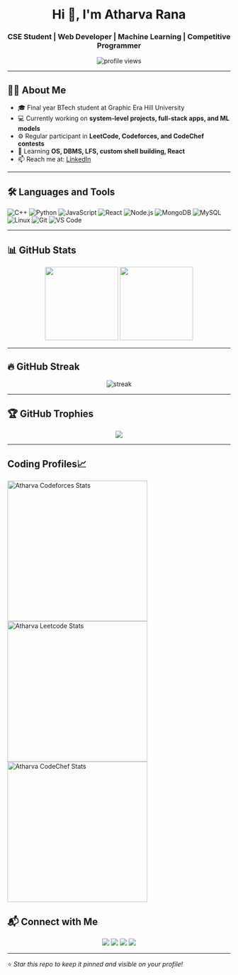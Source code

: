 <h1 align="center">Hi 👋, I'm Atharva Rana</h1>
<h3 align="center">CSE Student | Web Developer | Machine Learning | Competitive Programmer</h3>

<p align="center">
  <img src="https://komarev.com/ghpvc/?username=alpha4atharva&label=Profile%20views&color=0e75b6&style=flat" alt="profile views"/>
</p>

---

## 🧑‍💻 About Me

- 🎓 Final year BTech student at Graphic Era Hill University  
- 💻 Currently working on **system-level projects, full-stack apps, and ML models**  
- ⚙️ Regular participant in **LeetCode, Codeforces, and CodeChef contests**  
- 🌱 Learning **OS, DBMS, LFS, custom shell building, React**  
- 📫 Reach me at: [LinkedIn](https://linkedin.com/in/alpha4atharva)

---

## 🛠️ Languages and Tools

![C++](https://img.shields.io/badge/C++-00599C?style=flat&logo=c%2B%2B&logoColor=white)
![Python](https://img.shields.io/badge/Python-3776AB?style=flat&logo=python&logoColor=white)
![JavaScript](https://img.shields.io/badge/JavaScript-F7DF1E?style=flat&logo=javascript&logoColor=black)
![React](https://img.shields.io/badge/React-20232A?style=flat&logo=react&logoColor=61DAFB)
![Node.js](https://img.shields.io/badge/Node.js-339933?style=flat&logo=node.js&logoColor=white)
![MongoDB](https://img.shields.io/badge/MongoDB-4EA94B?style=flat&logo=mongodb&logoColor=white)
![MySQL](https://img.shields.io/badge/MySQL-4479A1?style=flat&logo=mysql&logoColor=white)
![Linux](https://img.shields.io/badge/Linux-FCC624?style=flat&logo=linux&logoColor=black)
![Git](https://img.shields.io/badge/Git-F05032?style=flat&logo=git&logoColor=white)
![VS Code](https://img.shields.io/badge/VS%20Code-007ACC?style=flat&logo=visual-studio-code&logoColor=white)

---

## 📊 GitHub Stats

<p align="center">
  <img src="https://github-readme-stats.vercel.app/api?username=alpha4atharva&show_icons=true&theme=radical" height="165px"/>
  <img src="https://github-readme-stats.vercel.app/api/top-langs/?username=alpha4atharva&layout=compact&theme=radical" height="165px"/>
</p>

---

## 🔥 GitHub Streak

<p align="center">
  <img src="https://github-readme-streak-stats.herokuapp.com/?user=alpha4atharva&theme=radical" alt="streak"/>
</p>

---

## 🏆 GitHub Trophies

<p align="center">
  <img src="https://github-profile-trophy.vercel.app/?username=alpha4atharva&theme=radical&no-frame=true&row=1&column=7" />
</p>

---

## Coding Profiles📈

<span>
<a href="https://codeforces.com/profile/Atharva000">
<img height="316" src="https://codeforces-readme-stats.vercel.app/api/card?username=Atharva000&theme=github_dark&force_username=true&border_color=404040" alt="Atharva Codeforces Stats"/>
</a>
<a href="https://leetcode.com/atharva_rana069/">
<img height="316" src="https://leetcard.jacoblin.cool/atharva_rana069?theme=dark&font=Ubuntu&cache=14400&ext=contest&sheets=https://gist.githubusercontent.com/RedHeadphone/5e715e284c89cace8f5fa09f7fb930b8/raw/ec0be570f114124b1a2156a660d67baa0ab5639d/leetcode_stats_card.css" alt="Atharva Leetcode Stats"/>
</a>
<a href="https://www.codechef.com/users/alpha_03">
<img height="316" src="https://codechef-readme-stats.vercel.app/api/card?username=alpha_03&theme=dark&border=true&border_color=404040" alt="Atharva CodeChef Stats"/>
</a>
</span>

## 📬 Connect with Me

<p align="center">
  <a href="https://linkedin.com/in/atharva-rana-7564b130b"><img src="https://img.shields.io/badge/LinkedIn-blue?style=for-the-badge&logo=linkedin"></a>
  <a href="https://leetcode.com/atharva_rana069"><img src="https://img.shields.io/badge/LeetCode-FE7F2D?style=for-the-badge&logo=leetcode&logoColor=black"></a>
  <a href="https://codeforces.com/profile/Atharva000"><img src="https://img.shields.io/badge/Codeforces-1F8ACB?style=for-the-badge&logo=codeforces"></a>
  <a href="https://codechef.com/users/alpha_03"><img src="https://img.shields.io/badge/CodeChef-5B4638?style=for-the-badge&logo=codechef"></a>
</p>


---

⭐️ *Star this repo to keep it pinned and visible on your profile!*

